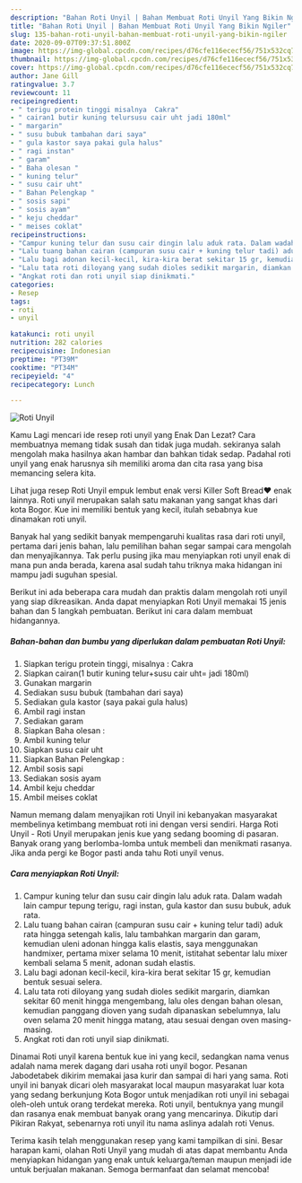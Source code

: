 ```yaml
---
description: "Bahan Roti Unyil | Bahan Membuat Roti Unyil Yang Bikin Ngiler"
title: "Bahan Roti Unyil | Bahan Membuat Roti Unyil Yang Bikin Ngiler"
slug: 135-bahan-roti-unyil-bahan-membuat-roti-unyil-yang-bikin-ngiler
date: 2020-09-07T09:37:51.800Z
image: https://img-global.cpcdn.com/recipes/d76cfe116ececf56/751x532cq70/roti-unyil-foto-resep-utama.jpg
thumbnail: https://img-global.cpcdn.com/recipes/d76cfe116ececf56/751x532cq70/roti-unyil-foto-resep-utama.jpg
cover: https://img-global.cpcdn.com/recipes/d76cfe116ececf56/751x532cq70/roti-unyil-foto-resep-utama.jpg
author: Jane Gill
ratingvalue: 3.7
reviewcount: 11
recipeingredient:
- " terigu protein tinggi misalnya  Cakra"
- " cairan1 butir kuning telursusu cair uht jadi 180ml"
- " margarin"
- " susu bubuk tambahan dari saya"
- " gula kastor saya pakai gula halus"
- " ragi instan"
- " garam"
- " Baha olesan "
- " kuning telur"
- " susu cair uht"
- " Bahan Pelengkap "
- " sosis sapi"
- " sosis ayam"
- " keju cheddar"
- " meises coklat"
recipeinstructions:
- "Campur kuning telur dan susu cair dingin lalu aduk rata. Dalam wadah lain campur tepung terigu, ragi instan, gula kastor dan susu bubuk, aduk rata."
- "Lalu tuang bahan cairan (campuran susu cair + kuning telur tadi) aduk rata hingga setengah kalis, lalu tambahkan margarin dan garam, kemudian uleni adonan hingga kalis elastis, saya menggunakan handmixer, pertama mixer selama 10 menit, istitahat sebentar lalu mixer kembali selama 5 menit, adonan sudah elastis."
- "Lalu bagi adonan kecil-kecil, kira-kira berat sekitar 15 gr, kemudian bentuk sesuai selera."
- "Lalu tata roti diloyang yang sudah dioles sedikit margarin, diamkan sekitar 60 menit hingga mengembang, lalu oles dengan bahan olesan, kemudian panggang dioven yang sudah dipanaskan sebelumnya, lalu oven selama 20 menit hingga matang, atau sesuai dengan oven masing-masing."
- "Angkat roti dan roti unyil siap dinikmati."
categories:
- Resep
tags:
- roti
- unyil

katakunci: roti unyil 
nutrition: 282 calories
recipecuisine: Indonesian
preptime: "PT39M"
cooktime: "PT34M"
recipeyield: "4"
recipecategory: Lunch

---
```



![Roti Unyil](https://img-global.cpcdn.com/recipes/d76cfe116ececf56/751x532cq70/roti-unyil-foto-resep-utama.jpg)

Kamu Lagi mencari ide resep roti unyil yang Enak Dan Lezat? Cara membuatnya memang tidak susah dan tidak juga mudah. sekiranya salah mengolah maka hasilnya akan hambar dan bahkan tidak sedap. Padahal roti unyil yang enak harusnya sih memiliki aroma dan cita rasa yang bisa memancing selera kita.

Lihat juga resep Roti Unyil empuk lembut enak versi Killer Soft Bread❤️ enak lainnya. Roti unyil merupakan salah satu makanan yang sangat khas dari kota Bogor. Kue ini memiliki bentuk yang kecil, itulah sebabnya kue dinamakan roti unyil.

Banyak hal yang sedikit banyak mempengaruhi kualitas rasa dari roti unyil, pertama dari jenis bahan, lalu pemilihan bahan segar sampai cara mengolah dan menyajikannya. Tak perlu pusing jika mau menyiapkan roti unyil enak di mana pun anda berada, karena asal sudah tahu triknya maka hidangan ini mampu jadi suguhan spesial.


Berikut ini ada beberapa cara mudah dan praktis dalam mengolah roti unyil yang siap dikreasikan. Anda dapat menyiapkan Roti Unyil memakai 15 jenis bahan dan 5 langkah pembuatan. Berikut ini cara dalam membuat hidangannya.

<!--inarticleads1-->

##### Bahan-bahan dan bumbu yang diperlukan dalam pembuatan Roti Unyil:

1. Siapkan  terigu protein tinggi, misalnya : Cakra
1. Siapkan  cairan(1 butir kuning telur+susu cair uht= jadi 180ml)
1. Gunakan  margarin
1. Sediakan  susu bubuk (tambahan dari saya)
1. Sediakan  gula kastor (saya pakai gula halus)
1. Ambil  ragi instan
1. Sediakan  garam
1. Siapkan  Baha olesan :
1. Ambil  kuning telur
1. Siapkan  susu cair uht
1. Siapkan  Bahan Pelengkap :
1. Ambil  sosis sapi
1. Sediakan  sosis ayam
1. Ambil  keju cheddar
1. Ambil  meises coklat


Namun memang dalam menyajikan roti Unyil ini kebanyakan masyarakat membelinya ketimbang membuat roti ini dengan versi sendiri. Harga Roti Unyil - Roti Unyil merupakan jenis kue yang sedang booming di pasaran. Banyak orang yang berlomba-lomba untuk membeli dan menikmati rasanya. Jika anda pergi ke Bogor pasti anda tahu Roti unyil venus. 

<!--inarticleads2-->

##### Cara menyiapkan Roti Unyil:

1. Campur kuning telur dan susu cair dingin lalu aduk rata. Dalam wadah lain campur tepung terigu, ragi instan, gula kastor dan susu bubuk, aduk rata.
1. Lalu tuang bahan cairan (campuran susu cair + kuning telur tadi) aduk rata hingga setengah kalis, lalu tambahkan margarin dan garam, kemudian uleni adonan hingga kalis elastis, saya menggunakan handmixer, pertama mixer selama 10 menit, istitahat sebentar lalu mixer kembali selama 5 menit, adonan sudah elastis.
1. Lalu bagi adonan kecil-kecil, kira-kira berat sekitar 15 gr, kemudian bentuk sesuai selera.
1. Lalu tata roti diloyang yang sudah dioles sedikit margarin, diamkan sekitar 60 menit hingga mengembang, lalu oles dengan bahan olesan, kemudian panggang dioven yang sudah dipanaskan sebelumnya, lalu oven selama 20 menit hingga matang, atau sesuai dengan oven masing-masing.
1. Angkat roti dan roti unyil siap dinikmati.


Dinamai Roti unyil karena bentuk kue ini yang kecil, sedangkan nama venus adalah nama merek dagang dari usaha roti unyil bogor. Pesanan Jabodetabek dikirim memakai jasa kurir dan sampai di hari yang sama. Roti unyil ini banyak dicari oleh masyarakat local maupun masyarakat luar kota yang sedang berkunjung Kota Bogor untuk menjadikan roti unyil ini sebagai oleh-oleh untuk orang terdekat mereka. Roti unyil, bentuknya yang mungil dan rasanya enak membuat banyak orang yang mencarinya. Dikutip dari Pikiran Rakyat, sebenarnya roti unyil itu nama aslinya adalah roti Venus. 

Terima kasih telah menggunakan resep yang kami tampilkan di sini. Besar harapan kami, olahan Roti Unyil yang mudah di atas dapat membantu Anda menyiapkan hidangan yang enak untuk keluarga/teman maupun menjadi ide untuk berjualan makanan. Semoga bermanfaat dan selamat mencoba!
